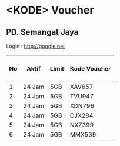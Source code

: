 <h1><span class="blue">&lt;</span>KODE<span class="blue">&gt;</span> <span class="yellow">Voucher</pan></h1>
<h2>PD. Semangat Jaya</a></h2>

Login : http://google.net

<table class="container">
	<thead>
		<tr>
			<th><h4>No</h4></th>
			<th><h4>Aktif</h4></th>
			<th><h4>Limit</h4></th>
			<th><h4>Kode Voucher</h4></th>
		</tr>
	</thead>
	<tbody>
		<tr>
			<td>1</td>
			<td>24 Jam</td>
			<td>5GB</td>
			<td>XAV657</td>
		</tr>
		<tr>
			<td>2</td>
			<td>24 Jam</td>
			<td>5GB</td>
			<td>TVU947</td>
		</tr>
		<tr>
			<td>3</td>
			<td>24 Jam</td>
			<td>5GB</td>
			<td>XDN796</td>
		</tr>
    <tr>
			<td>4</td>
			<td>24 Jam</td>
			<td>5GB</td>
			<td>CJX284</td>
		</tr>
    <tr>
			<td>5</td>
			<td>24 Jam</td>
			<td>5GB</td>
			<td>NXZ399</td>
		</tr>
    <tr>
			<td>6</td>
			<td>24 Jam</td>
			<td>5GB</td>
			<td>MMX539</td>
		</tr>
	</tbody>
</table>
